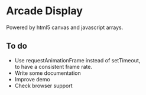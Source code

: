 # Arcade Display

Powered by html5 canvas and javascript arrays.

## To do
- Use requestAnimationFrame instead of setTimeout,  
  to have a consistent frame rate.
- Write some documentation
- Improve demo
- Check browser support
